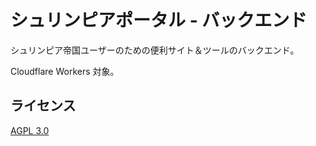 # シュリンピアポータル - バックエンド

シュリンピア帝国ユーザーのための便利サイト＆ツールのバックエンド。

Cloudflare Workers 対象。

## ライセンス

[AGPL 3.0](LICENSE)
